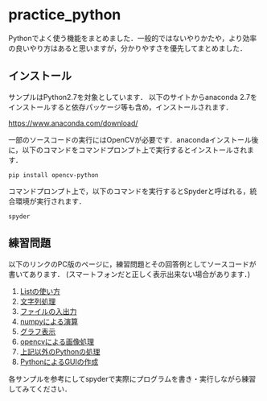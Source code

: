 # practice_python
Pythonでよく使う機能をまとめました．一般的ではないやりかたや，より効率の良いやり方はあると思いますが，分かりやすさを優先してまとめました．

## インストール
サンプルはPython2.7を対象としています．
以下のサイトからanaconda 2.7をインストールすると依存パッケージ等も含め，インストールされます．

https://www.anaconda.com/download/

一部のソースコードの実行にはOpenCVが必要です．anacondaインストール後に，以下のコマンドをコマンドプロンプト上で実行するとインストールされます．

    pip install opencv-python

コマンドプロンプト上で，以下のコマンドを実行するとSpyderと呼ばれる，統合環境が実行されます．

    spyder



## 練習問題

以下のリンクのPC版のページに，練習問題とその回答例としてソースコードが書いてあります．
(スマートフォンだと正しく表示出来ない場合があります．)

1. [Listの使い方](https://github.com/naka-tomo/practice_python/blob/master/1_list.ipynb)
2. [文字列処理](https://github.com/naka-tomo/practice_python/blob/master/2_string.ipynb)
3. [ファイルの入出力](https://github.com/naka-tomo/practice_python/blob/master/3_file.ipynb)
4. [numpyによる演算](https://github.com/naka-tomo/practice_python/blob/master/4_numpy.ipynb)
5. [グラフ表示](https://github.com/naka-tomo/practice_python/blob/master/5_graph.ipynb)
6. [opencvによる画像処理](https://github.com/naka-tomo/practice_python/blob/master/6_opencv.ipynb)
7. [上記以外のPythonの処理](https://github.com/naka-tomo/practice_python/blob/master/7_others.ipynb)
8. [PythonによるGUIの作成](https://github.com/naka-tomo/practice_python/blob/master/8_GUI.ipynb)

各サンプルを参考にしてspyderで実際にプログラムを書き・実行しながら練習してみてください．
